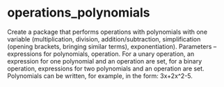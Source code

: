 # operations_polynomials
Create a package that performs operations with polynomials with one variable (multiplication, division, addition/subtraction, simplification (opening brackets, bringing similar terms), exponentiation). Parameters – expressions for polynomials, operation. For a unary operation, an expression for one polynomial and an operation are set, for a binary operation, expressions for two polynomials and an operation are set. Polynomials can be written, for example, in the form: 3x+2x^2-5.

